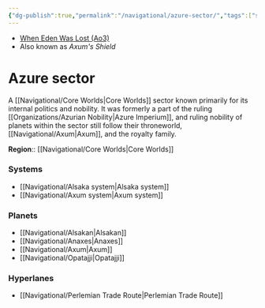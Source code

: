 ```yaml
---
{"dg-publish":true,"permalink":"/navigational/azure-sector/","tags":["sector","core","map","perlemian"]}
---
```


- [When Eden Was Lost (Ao3)](https://archiveofourown.org/works/19334440/chapters/45992584)
- Also known as *Axum's Shield*
# Azure sector

A [[Navigational/Core Worlds\|Core Worlds]] sector known primarily for its internal politics and nobility. It was formerly a part of the ruling [[Organizations/Azurian Nobility\|Azure Imperium]], and ruling nobility of planets within the sector still follow their throneworld, [[Navigational/Axum\|Axum]], and the royalty family. 

**Region**::  [[Navigational/Core Worlds\|Core Worlds]]

### Systems
- [[Navigational/Alsaka system\|Alsaka system]]
- [[Navigational/Axum system\|Axum system]]

### Planets
- [[Navigational/Alsakan\|Alsakan]]
- [[Navigational/Anaxes\|Anaxes]]
- [[Navigational/Axum\|Axum]]
- [[Navigational/Opatajji\|Opatajji]]

### Hyperlanes
- [[Navigational/Perlemian Trade Route\|Perlemian Trade Route]]
